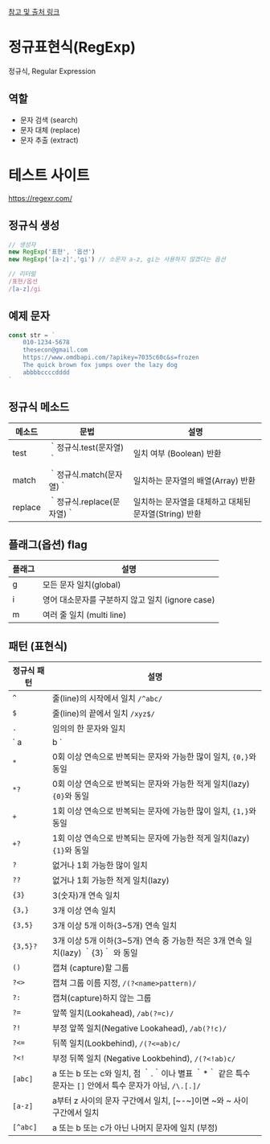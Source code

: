 [참고 및 출처 링크](https://heropy.blog/2018/10/28/regexp/)
# 정규표현식(RegExp)

정규식, Regular Expression
## 역할
- 문자 검색 (search)
- 문자 대체 (replace)
- 문자 추출 (extract)

# 테스트 사이트
https://regexr.com/

## 정규식 생성
~~~js
// 생성자
new RegExp('표현', '옵션')
new RegExp('[a-z]','gi') // 소문자 a-z, gi는 사용하지 않겠다는 옵션

// 리터럴
/표현/옵션
/[a-z]/gi
~~~

## 예제 문자
~~~js
const str = `
    010-1234-5678
    thesecon@gmail.com
    https://www.omdbapi.com/?apikey=7035c60c&s=frozen
    The quick brown fox jumps over the lazy dog
    abbbbccccdddd
`
~~~

## 정규식 메소드
메소드 | 문법 | 설명
--|--|--
test | ｀정규식.test(문자열)｀ | 일치 여부 (Boolean) 반환
match | ｀정규식.match(문자열)｀ | 일치하는 문자열의 배열(Array) 반환
replace | ｀정규식.replace(문자열)｀ | 일치하는 문자열을 대체하고 대체된 문자열(String) 반환

## 플래그(옵션) flag
플래그 | 설명
--|--
g | 모든 문자 일치(global)
i | 영어 대소문자를 구분하지 않고 일치 (ignore case)
m | 여러 줄 일치 (multi line)

## 패턴 (표현식)
정규식 패턴 | 설명
--|--
` ^ ` | 줄(line)의 시작에서 일치 `/^abc/`
` $ ` | 줄(line)의 끝에서 일치 `/xyz$/`
` . ` | 임의의 한 문자와 일치
` a|b ` | a 또는 b와 일치, 인덱스가 작은 것을 우선 반환함
` * ` | 0회 이상 연속으로 반복되는 문자와 가능한 많이 일치, `{0,}`와 동일
` *? ` | 0회 이상 연속으로 반복되는 문자와 가능한 적게 일치(lazy) `{0}`와 동일
` + ` | 1회 이상 연속으로 반복되는 문자에 가능한 많이 일치, `{1,}`와 동일
` +? ` | 1회 이상 연속으로 반복되는 문자에 가능한 적게 일치(lazy) `{1}`와 동일
` ? ` | 없거나 1회 가능한 많이 일치 
` ?? ` | 없거나 1회 가능한 적게 일치(lazy)
` {3} ` | 3(숫자)개 연속 일치
` {3,} ` | 3개 이상 연속 일치
` {3,5} ` | 3개 이상 5개 이하(3~5개) 연속 일치
` {3,5}? ` | 3개 이상 5개 이하(3~5개) 연속 중 가능한 적은 3개 연속 일치(lazy) ｀{3}｀ 와 동일
` () ` | 캡쳐 (capture)할 그룹
` ?<> ` | 캡쳐 그룹 이름 지정, `/(?<name>pattern)/`
` ?: ` | 캡쳐(capture)하지 않는 그룹
` ?= ` | 앞쪽 일치(Lookahead), `/ab(?=c)/`
` ?! ` | 부정 앞쪽 일치(Negative Lookahead), `/ab(?!c)/`
` ?<= ` | 뒤쪽 일치(Lookbehind), `/(?<=ab)c/`
` ?<! ` | 부정 뒤쪽 일치 (Negative Lookbehind), `/(?<!ab)c/`
` [abc] ` | a 또는 b 또는 c와 일치, 점 ｀.｀이나 별표 ｀*｀ 같은 특수 문자는 `[]` 안에서 특수 문자가 아님, `/\.[.]/` 
` [a-z] ` | a부터 z 사이의 문자 구간에서 일치, [~-~]이면 ~와 ~ 사이 구간에서 일치
`[^abc] ` | a 또는 b 또는 c가 아닌 나머지 문자에 일치 (부정)